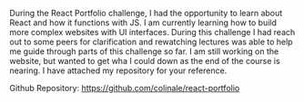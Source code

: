During the React Portfolio challenge, I had the opportunity to learn about React and how it functions with JS. I am currently learning how to build more complex websites with UI interfaces. During this challenge I had reach out to some peers for clarification and rewatching lectures was able to help me guide through parts of this challenge so far. I am still working on the website, but wanted to get wha I could down as the end of the course is nearing.  I have attached my repository for your reference. 

Github Repository: https://github.com/colinale/react-portfolio